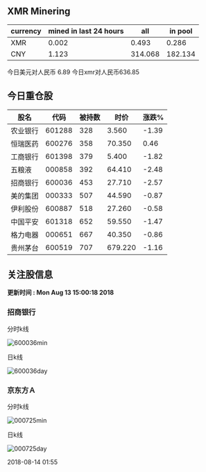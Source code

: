 ## XMR Minering

|currency|mined in last 24 hours|all|in pool|
|---|---|---|---|
|XMR|0.002|0.493|0.286|
|CNY|1.123|314.068|182.134|

今日美元对人民币 6.89	今日xmr对人民币636.85


## 今日重仓股 

|股名|代码|被持数|时价|涨跌%|
|---|---|---|---|---|
|农业银行|601288|328|3.560|-1.39|
|恒瑞医药|600276|358|70.350|0.46|
|工商银行|601398|379|5.400|-1.82|
|五粮液|000858|392|64.410|-2.48|
|招商银行|600036|453|27.710|-2.57|
|美的集团|000333|507|44.590|-0.87|
|伊利股份|600887|518|27.260|-0.58|
|中国平安|601318|652|59.550|-1.47|
|格力电器|000651|667|40.350|-0.86|
|贵州茅台|600519|707|679.220|-1.16|

## 关注股信息
**更新时间 : Mon Aug 13 15:00:18 2018**
### 招商银行 
分时k线

![600036min](http://image.sinajs.cn/newchart/min/n/sh600036.gif)

日k线

![600036day](http://image.sinajs.cn/newchart/daily/n/sh600036.gif)

### 京东方Ａ 
分时k线

![000725min](http://image.sinajs.cn/newchart/min/n/sz000725.gif)

日k线

![000725day](http://image.sinajs.cn/newchart/daily/n/sz000725.gif)

2018-08-14 01:55